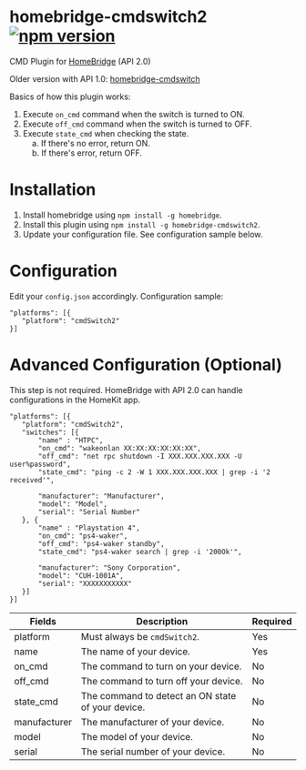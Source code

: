 # homebridge-cmdswitch2 [![npm version](https://badge.fury.io/js/homebridge-cmdswitch.svg)](https://badge.fury.io/js/homebridge-cmdswitch)
CMD Plugin for [HomeBridge](https://github.com/nfarina/homebridge) (API 2.0)

Older version with API 1.0: [homebridge-cmdswitch](https://github.com/luisiam/homebridge-cmdswitch)

Basics of how this plugin works:<br>
1. Execute `on_cmd` command when the switch is turned to ON.<br>
2. Execute `off_cmd` command when the switch is turned to OFF.<br>
3. Execute `state_cmd` when checking the state.<br>
&nbsp;&nbsp;&nbsp;&nbsp;a. If there's no error, return ON.<br>
&nbsp;&nbsp;&nbsp;&nbsp;b. If there's error, return OFF.<br>

# Installation
1. Install homebridge using `npm install -g homebridge`.
2. Install this plugin using `npm install -g homebridge-cmdswitch2`.
3. Update your configuration file. See configuration sample below.

# Configuration
Edit your `config.json` accordingly. Configuration sample:
 ```
"platforms": [{
    "platform": "cmdSwitch2"
}]
```

# Advanced Configuration (Optional)
This step is not required. HomeBridge with API 2.0 can handle configurations in the HomeKit app.
 ```
"platforms": [{
    "platform": "cmdSwitch2",
    "switches": [{
        "name" : "HTPC",
        "on_cmd": "wakeonlan XX:XX:XX:XX:XX:XX",
        "off_cmd": "net rpc shutdown -I XXX.XXX.XXX.XXX -U user%password",
        "state_cmd": "ping -c 2 -W 1 XXX.XXX.XXX.XXX | grep -i '2 received'",

        "manufacturer": "Manufacturer",
        "model": "Model",
        "serial": "Serial Number"
    }, {
        "name" : "Playstation 4",
        "on_cmd": "ps4-waker",
        "off_cmd": "ps4-waker standby",
        "state_cmd": "ps4-waker search | grep -i '200Ok'",
    
        "manufacturer": "Sony Corporation",
        "model": "CUH-1001A",
        "serial": "XXXXXXXXXXX"
    }]
}]
```


| Fields       | Description                                       | Required |
|--------------|---------------------------------------------------|----------|
| platform     | Must always be `cmdSwitch2`.                      | Yes      |
| name         | The name of your device.                          | Yes      |
| on_cmd       | The command to turn on your device.               | No       |
| off_cmd      | The command to turn off your device.              | No       |
| state_cmd    | The command to detect an ON state of your device. | No       |
| manufacturer | The manufacturer of your device.                  | No       |
| model        | The model of your device.                         | No       |
| serial       | The serial number of your device.                 | No       |
